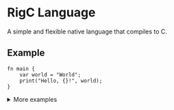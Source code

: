 # RigC Language

A simple and flexible native language that compiles to C.

## Example

```rigc
fn main {
    var world = "World";
    print("Hello, {}!", world);
}
```

<details>
<summary>More examples</summary>
<div>

### Ask for input

```rigc
fn main {
    var name: String;
    var age: Int;
    println("Please enter your name and age (example: John 20): ");
    scan_input("{} {}", name, age);

    if (age >= 18) {
        println("Hello, {}! You are an adult.", name);
    } else {
        println("Hello, {}! You are a minor.", name);
    }
}
```

### Fibonacci

```rigc
fn fib(n: Int) -> Int {
    if (n <= 1) {
        return n;
    } else {
        return fib(n - 1) + fib(n - 2);
    }
}

fn main {
    println("Please enter a number: ");
    let n = Int.try_parse( input("{}", n) )?;

    println("Fibonacci of {} is {}.", n, fib(n));
}
```

### Item list

```rigc
fn main {
    var items = Array(["Apple", "Banana", "Orange"]);
    for (item in items) {
        println("Item: {}", item);
    }
}
```

### Classes

```rigc
class Person {
    var name: String;
    var age: Int;

    construct(name: String, age: Int) {
        this.name = name;
        this.age = age;
    }

    greet {
        println("Hello, {}! You are {} years old.", this.name, this.age);
    }
}

fn main {
    var person = Person("John", 20);
    person.greet();
}
```

</div>
</details>